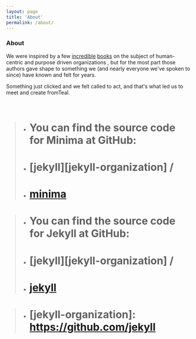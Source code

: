 ```yaml
---
layout: page
title: 'About'
permalink: /about/
---
```


### About

<!-- + fromTeal is your catalyst to begin working on your purpose and make a living doing it. Use the platform to find collaborators who share your purpose, connect with the people who will benefit from your work, and grow into a human-centered organization with our tools to facilitate co-leadership, accountability, and financial equity. + -->

We were inspired by a few [incredible](https://www.reinventingorganizations.com/) [books](https://freedomincbook.com/freedom-inc/) on the subject of human-centric and purpose driven organizations , but for the most part those authors gave shape to something we (and nearly everyone we've spoken to since) have known and felt for years. 

Something just clicked and we felt called to act, and that's what led us to meet and create fromTeal. &nbsp;    
  
&nbsp;  



>- # You can find the source code for Minima at GitHub:
>- # [jekyll][jekyll-organization] /
>- # [minima](https://github.com/jekyll/minima)

>- # You can find the source code for Jekyll at GitHub:
>- # [jekyll][jekyll-organization] /
>- # [jekyll](https://github.com/jekyll/jekyll)


>- # [jekyll-organization]: https://github.com/jekyll
